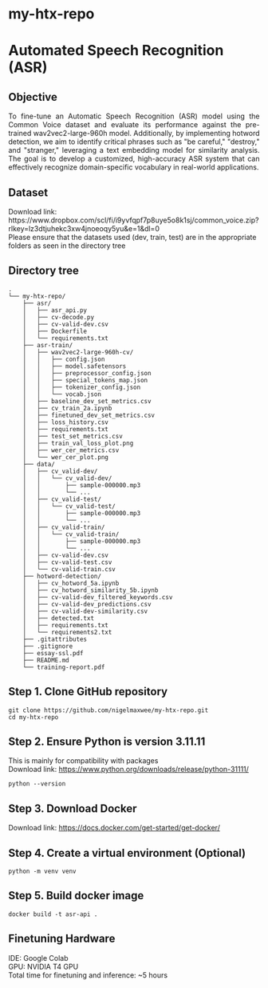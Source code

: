 # my-htx-repo
# Automated Speech Recognition (ASR)

## Objective
<p align="justify">
To fine-tune an Automatic Speech Recognition (ASR) model using the Common Voice dataset and evaluate its performance against the pre-trained wav2vec2-large-960h model. Additionally, by implementing hotword detection, we aim to identify critical phrases such as "be careful," "destroy," and "stranger," leveraging a text embedding model for similarity analysis. The goal is to develop a customized, high-accuracy ASR system that can effectively recognize domain-specific vocabulary in real-world applications.
</p>

## Dataset
</p>
Download link: https://www.dropbox.com/scl/fi/i9yvfqpf7p8uye5o8k1sj/common_voice.zip?rlkey=lz3dtjuhekc3xw4jnoeoqy5yu&e=1&dl=0 <br>
Please ensure that the datasets used (dev, train, test) are in the appropriate folders as seen in the directory tree
</p>

## Directory tree

``` 
.
└── my-htx-repo/
    ├── asr/
    │   ├── asr_api.py
    │   ├── cv-decode.py
    │   ├── cv-valid-dev.csv
    │   ├── Dockerfile
    │   └── requirements.txt
    ├── asr-train/
    │   ├── wav2vec2-large-960h-cv/
    │   │   ├── config.json
    │   │   ├── model.safetensors
    │   │   ├── preprocessor_config.json
    │   │   ├── special_tokens_map.json
    │   │   ├── tokenizer_config.json
    │   │   └── vocab.json
    │   ├── baseline_dev_set_metrics.csv
    │   ├── cv_train_2a.ipynb
    │   ├── finetuned_dev_set_metrics.csv
    │   ├── loss_history.csv
    │   ├── requirements.txt
    │   ├── test_set_metrics.csv
    │   ├── train_val_loss_plot.png
    │   ├── wer_cer_metrics.csv
    │   └── wer_cer_plot.png
    ├── data/
    │   ├── cv_valid-dev/
    │   │   └── cv_valid-dev/
    │   │       ├── sample-000000.mp3
    │   │       └── ...
    │   ├── cv_valid-test/
    │   │   └── cv_valid-test/
    │   │       ├── sample-000000.mp3
    │   │       └── ...  
    │   ├── cv_valid-train/
    │   │   └── cv_valid-train/
    │   │       ├── sample-000000.mp3
    │   │       └── ...
    │   ├── cv-valid-dev.csv
    │   ├── cv-valid-test.csv
    │   └── cv-valid-train.csv
    ├── hotword-detection/
    │   ├── cv_hotword_5a.ipynb
    │   ├── cv_hotword_similarity_5b.ipynb
    │   ├── cv-valid-dev_filtered_keywords.csv
    │   ├── cv-valid-dev_predictions.csv
    │   ├── cv-valid-dev-similarity.csv
    │   ├── detected.txt
    │   ├── requirements.txt
    │   └── requirements2.txt
    ├── .gitattributes
    ├── .gitignore
    ├── essay-ssl.pdf
    ├── README.md
    └── training-report.pdf
```

## Step 1. Clone GitHub repository 
```
git clone https://github.com/nigelmaxwee/my-htx-repo.git
cd my-htx-repo
```

## Step 2. Ensure Python is version 3.11.11
This is mainly for compatibility with packages <br>
Download link: https://www.python.org/downloads/release/python-31111/
```
python --version
```

## Step 3. Download Docker
Download link: https://docs.docker.com/get-started/get-docker/

## Step 4. Create a virtual environment (Optional)
```
python -m venv venv
```

## Step 5. Build docker image
```
docker build -t asr-api .
```

## Finetuning Hardware
IDE: Google Colab <br>
GPU: NVIDIA T4 GPU <br>
Total time for finetuning and inference: ~5 hours